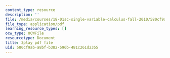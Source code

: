 ```yaml
---
content_type: resource
description: ''
file: /media/courses/18-01sc-single-variable-calculus-fall-2010/580cf9aba8bfb382596b481c261d2355_Pd2xP5zDsRw.pdf
file_type: application/pdf
learning_resource_types: []
ocw_type: OCWFile
resourcetype: Document
title: 3play pdf file
uid: 580cf9ab-a8bf-b382-596b-481c261d2355
---
```

